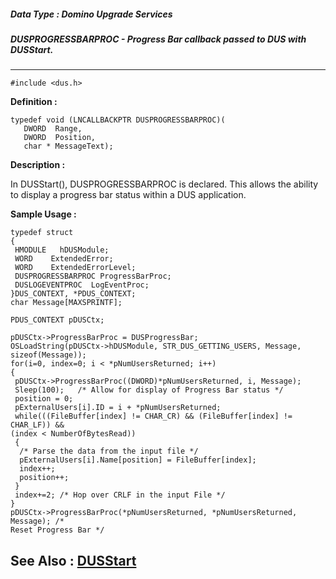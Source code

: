 ##### Data Type : Domino Upgrade Services
##### DUSPROGRESSBARPROC - Progress Bar callback passed to DUS with DUSStart.
---
```
#include <dus.h>
```

**Definition :**
```
typedef void (LNCALLBACKPTR DUSPROGRESSBARPROC)(
   DWORD  Range,
   DWORD  Position,
   char * MessageText);
```

**Description :**

In DUSStart(), DUSPROGRESSBARPROC is declared.  This allows the ability to display a progress bar status within a DUS application.


**Sample Usage :**
```
typedef struct
{
 HMODULE   hDUSModule;
 WORD    ExtendedError;
 WORD    ExtendedErrorLevel;
 DUSPROGRESSBARPROC ProgressBarProc;
 DUSLOGEVENTPROC  LogEventProc;
}DUS_CONTEXT, *PDUS_CONTEXT;
char Message[MAXSPRINTF];

PDUS_CONTEXT pDUSCtx;

pDUSCtx->ProgressBarProc = DUSProgressBar;
OSLoadString(pDUSCtx->hDUSModule, STR_DUS_GETTING_USERS, Message, 
sizeof(Message));
for(i=0, index=0; i < *pNumUsersReturned; i++) 
{
 pDUSCtx->ProgressBarProc((DWORD)*pNumUsersReturned, i, Message);
 Sleep(100);   /* Allow for display of Progress Bar status */
 position = 0; 
 pExternalUsers[i].ID = i + *pNumUsersReturned;
 while(((FileBuffer[index] != CHAR_CR) && (FileBuffer[index] != CHAR_LF)) && 
(index < NumberOfBytesRead))
 {  
  /* Parse the data from the input file */
  pExternalUsers[i].Name[position] = FileBuffer[index];
  index++;
  position++;
 }
 index+=2; /* Hop over CRLF in the input File */
}
pDUSCtx->ProgressBarProc(*pNumUsersReturned, *pNumUsersReturned, Message); /* 
Reset Progress Bar */
```

**See Also :**
[DUSStart](/domino-c-api-docs/reference/Func/DUSStart)
---
